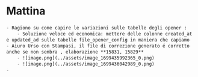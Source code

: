# Mattina
	- Ragiono su come capire le variazioni sulle tabelle degli opener :
		- Soluzione veloce ed economica: mettere delle colonne created_at e updated_ad sulle tabelle file_opener_config in maniera che capiamo
	- Aiuro Urso con Stampasi, il file di correzione generato é corretto anche se non sembra , elaborazione **15831, 15829**
		- ![image.png](../assets/image_1699435992365_0.png)
		- ![image.png](../assets/image_1699436042989_0.png)
	-